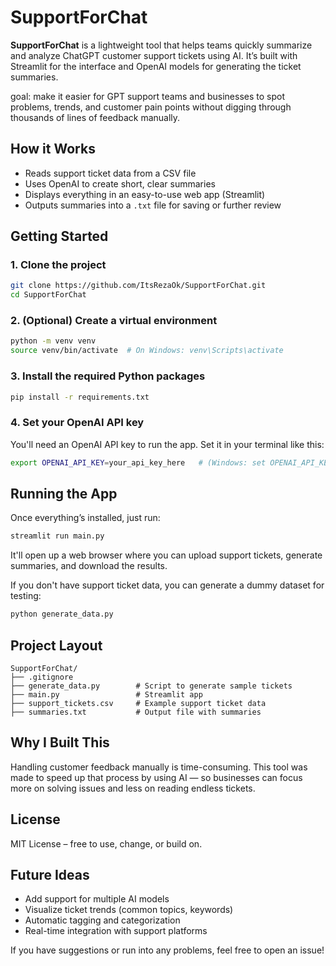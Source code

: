 # SupportForChat

**SupportForChat** is a lightweight tool that helps teams quickly summarize and analyze ChatGPT customer support tickets using AI.
It’s built with Streamlit for the interface and OpenAI models for generating the ticket summaries.

goal: make it easier for GPT support teams and businesses to spot problems, trends, and customer pain points without digging through thousands of lines of feedback manually.


## How it Works

- Reads support ticket data from a CSV file
- Uses OpenAI to create short, clear summaries
- Displays everything in an easy-to-use web app (Streamlit)
- Outputs summaries into a `.txt` file for saving or further review


## Getting Started

### 1. Clone the project
```bash
git clone https://github.com/ItsRezaOk/SupportForChat.git
cd SupportForChat
```

### 2. (Optional) Create a virtual environment
```bash
python -m venv venv
source venv/bin/activate  # On Windows: venv\Scripts\activate
```

### 3. Install the required Python packages
```bash
pip install -r requirements.txt
```

### 4. Set your OpenAI API key
You'll need an OpenAI API key to run the app. Set it in your terminal like this:
```bash
export OPENAI_API_KEY=your_api_key_here   # (Windows: set OPENAI_API_KEY=your_api_key_here)
```



## Running the App

Once everything’s installed, just run:
```bash
streamlit run main.py
```
It'll open up a web browser where you can upload support tickets, generate summaries, and download the results.

If you don't have support ticket data, you can generate a dummy dataset for testing:
```bash
python generate_data.py
```


## Project Layout

```
SupportForChat/
├── .gitignore
├── generate_data.py        # Script to generate sample tickets
├── main.py                 # Streamlit app
├── support_tickets.csv     # Example support ticket data
├── summaries.txt           # Output file with summaries
```



## Why I Built This

Handling customer feedback manually is time-consuming.
This tool was made to speed up that process by using AI — so businesses can focus more on solving issues and less on reading endless tickets.



## License

MIT License – free to use, change, or build on.



## Future Ideas

- Add support for multiple AI models
- Visualize ticket trends (common topics, keywords)
- Automatic tagging and categorization
- Real-time integration with support platforms


If you have suggestions or run into any problems, feel free to open an issue!

